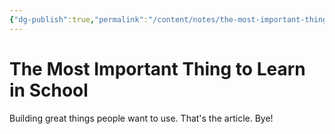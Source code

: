 ```yaml
---
{"dg-publish":true,"permalink":"/content/notes/the-most-important-thing-that-we-didn-t-get-taught-in-school/","noteIcon":""}
---
```


# The Most Important Thing to Learn in School

Building great things people want to use. That's the article. Bye!